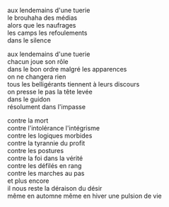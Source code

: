 aux lendemains d'une tuerie   
le brouhaha des médias   
alors que les naufrages   
les camps les refoulements   
dans le silence

aux lendemains d'une tuerie   
chacun joue son rôle   
dans le bon ordre malgré les apparences   
on ne changera rien   
tous les belligérants tiennent à leurs discours   
on presse le pas la tête levée   
dans le guidon   
résolument dans l'impasse

contre la mort   
contre l'intolérance l'intégrisme   
contre les logiques morbides   
contre la tyrannie du profit   
contre les postures   
contre la foi dans la vérité   
contre les défilés en rang   
contre les marches au pas   
et plus encore   
il nous reste la déraison du désir   
même en automne même en hiver
une pulsion de vie   
